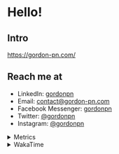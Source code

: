 # Hello!

## Intro

<https://gordon-pn.com/>

## Reach me at

- LinkedIn: [gordonpn](https://www.linkedin.com/in/gordonpn/)
- Email: [contact@gordon-pn.com](mailto:contact@gordon-pn.com)
- Facebook Messenger: [gordonpn](https://www.messenger.com/t/Gordonpn)
- Twitter: [@gordonpn](https://twitter.com/Gordonpn)
- Instagram: [@gordonpn](https://www.instagram.com/gordonpn/)

<details>
  <summary>Metrics</summary>

  <img align="center" src="https://github.com/gordonpn/gordonpn/blob/master/github-metrics.svg" alt="GitHub Metrics">

</details>

<details>
  <summary>WakaTime</summary>

  <!--START_SECTION:waka-->
📊 **This Week I Spent My Time On** 

```text
💬 Programming Languages: 
Other                    17 hrs 43 mins      ████████████░░░░░░░░░░░░░   49.24 % 
Java                     8 hrs 13 mins       ██████░░░░░░░░░░░░░░░░░░░   22.85 % 
Brazil Dependency Config 4 hrs 49 mins       ███░░░░░░░░░░░░░░░░░░░░░░   13.41 % 
Markdown                 1 hr 56 mins        █░░░░░░░░░░░░░░░░░░░░░░░░   05.41 % 
JavaScript               1 hr 22 mins        █░░░░░░░░░░░░░░░░░░░░░░░░   03.81 % 

🔥 Editors: 
Chrome                   15 hrs 51 mins      ███████████░░░░░░░░░░░░░░   44.07 % 
IntelliJ IDEA            6 hrs 1 min         ████░░░░░░░░░░░░░░░░░░░░░   16.73 % 
iTerm2                   5 hrs 42 mins       ████░░░░░░░░░░░░░░░░░░░░░   15.88 % 
Slack                    3 hrs 16 mins       ██░░░░░░░░░░░░░░░░░░░░░░░   09.09 % 
VS Code                  1 hr 20 mins        █░░░░░░░░░░░░░░░░░░░░░░░░   03.73 % 
```


 Last Updated on 05/04/2025 10:24:01 UTC
<!--END_SECTION:waka-->
</details>

